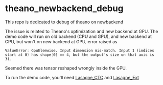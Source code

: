 # theano_newbackend_debug
This repo is dedicated to debug of theano on newbackend

The issue is related to Theano's optimization and new backend at GPU. The demo code will run on old backend (CPU and GPU), and new backend at CPU, but won't on new backend at GPU, error raised as
```
ValueError: GpuElemwise. Input dimension mis-match. Input 1 (indices start at 0) has shape[0] == 4, but the output's size on that axis is 31.
```
Seemed there was tensor reshaped wrongly inside the GPU.

To run the demo code, you'll need [Lasagne_CTC](https://github.com/david-leon/Lasagne_CTC) and [Lasagne_Ext](https://github.com/david-leon/Lasagne_Ext)

